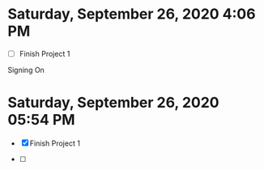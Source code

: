 # Saturday, September 26, 2020 4:06 PM
- [ ] Finish Project 1 

Signing On 

 
# Saturday, September 26, 2020 05:54 PM
- [x] Finish Project 1

- [ ]
